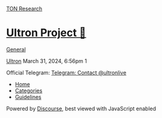 [TON Research](/)

# [Ultron Project 🤖](/t/ultron-project/2399)

[General](/c/general/4) 

    

[Ultron](https://tonresear.ch/u/Ultron)  March 31, 2024, 6:56pm  1

Official Telegram: [Telegram: Contact @ultronlive](https://t.me/ultronlive)

 

*   [Home](/)
*   [Categories](/categories)
*   [Guidelines](/guidelines)

Powered by [Discourse](https://www.discourse.org), best viewed with JavaScript enabled
